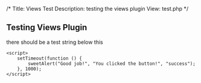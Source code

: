 /*
Title: Views Test
Description: testing the views plugin
View: test.php
*/

## Testing Views Plugin

there should be a test string below this

<div>
	<script src="/themes/bootstrap/assets/js/sweet-alert.js"></script>
	<link rel="stylesheet" type="text/css" href="/themes/bootstrap/assets/css/sweet-alert.css">

	<script>
		setTimeout(function () {
			sweetAlert("Good job!", "You clicked the button!", "success");
		}, 1000);
	</script>
</div>
